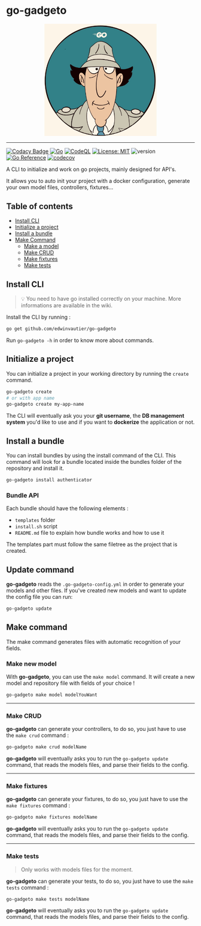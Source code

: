 # go-gadgeto

<p align="center">
  <img src="assets/logo.jpg" width="300"/>
</p>

---

[![Codacy Badge](https://api.codacy.com/project/badge/Grade/9a71350a5de64095a7f175170fc81137)](https://app.codacy.com/gh/edwinvautier/go-gadgeto?utm_source=github.com&utm_medium=referral&utm_content=edwinvautier/go-gadgeto&utm_campaign=Badge_Grade_Settings)
[![Go](https://github.com/edwinvautier/go-gadgeto/actions/workflows/go.yml/badge.svg)](https://github.com/edwinvautier/go-gadgeto/actions/workflows/go.yml)
[![CodeQL](https://github.com/edwinvautier/go-gadgeto/actions/workflows/codeql-analysis.yml/badge.svg)](https://github.com/edwinvautier/go-gadgeto/actions/workflows/codeql-analysis.yml)
[![License: MIT](https://img.shields.io/badge/License-MIT-yellow.svg)](https://opensource.org/licenses/MIT)
![version](https://img.shields.io/badge/version-0.0.10-orange)
[![Go Reference](https://pkg.go.dev/badge/github.com/edwinvautier/go-gadgeto.svg)](https://pkg.go.dev/github.com/edwinvautier/go-gadgeto)
[![codecov](https://codecov.io/gh/edwinvautier/go-gadgeto/branch/main/graph/badge.svg?token=1USTLF2NA0)](https://codecov.io/gh/edwinvautier/go-gadgeto)

A CLI to initialize and work on go projects, mainly designed for API's. 

It allows you to auto init your project with a docker configuration, generate your own model files, controllers, fixtures...

## Table of contents

- [Install CLI](#install-cli)
- [Initialize a project](#initialize-a-project)
- [Install a bundle](#install-a-bundle)
- [Make Command](#make-command)
  - [Make a model](#make-new-model)
  - [Make CRUD](#make-crud)
  - [Make fixtures](#make-fixtures)
  - [Make tests](#make-tests)

## Install CLI

>💡 You need to have go installed correctly on your machine. More informations are available in the wiki.

Install the CLI by running :

```sh
go get github.com/edwinvautier/go-gadgeto
```

Run `go-gadgeto -h` in order to know more about commands.

## Initialize a project

You can initialize a project in your working directory by running the `create` command.

```sh
go-gadgeto create
# or with app name
go-gadgeto create my-app-name
```

The CLI will eventually ask you your **git username**, the **DB management system** you'd like to use and if you want to **dockerize** the application or not.

## Install a bundle

You can install bundles by using the install command of the CLI.
This command will look for a bundle located inside the bundles folder of the repository and install it.

```sh
go-gadgeto install authenticator
```

### Bundle API

Each bundle should have the following elements :

- `templates` folder
- `install.sh` script
- `README.md` file to explain how bundle works and how to use it

The templates part must follow the same filetree as the project that is created.

## Update command

**go-gadgeto** reads the `.go-gadgeto-config.yml` in order to generate your models and other files. If you've created new models and want to update the config file you can run:

```sh
go-gadgeto update
```

## Make command

The make command generates files with automatic recognition of your fields.

### Make new model

With **go-gadgeto**, you can use the `make model` command. It will create a new model and repository file with fields of your choice !

```sh
go-gadgeto make model modelYouWant
```

---

### Make CRUD

**go-gadgeto** can generate your controllers, to do so, you just have to use the `make crud` command :

```sh
go-gadgeto make crud modelName
```

**go-gadgeto** will eventually asks you to run the `go-gadgeto update` command, that reads the models files, and parse their fields to the config.

---

### Make fixtures

**go-gadgeto** can generate your fixtures, to do so, you just have to use the `make fixtures` command :

```sh
go-gadgeto make fixtures modelName
```

**go-gadgeto** will eventually asks you to run the `go-gadgeto update` command, that reads the models files, and parse their fields to the config.

---

### Make tests

> Only works with models files for the moment.

**go-gadgeto** can generate your tests, to do so, you just have to use the `make tests` command :

```sh
go-gadgeto make tests modelName
```

**go-gadgeto** will eventually asks you to run the `go-gadgeto update` command, that reads the models files, and parse their fields to the config.
